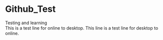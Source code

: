 # Github_Test
Testing and learning  
This is a test line for online to desktop.
This line is a test line for desktop to online.  

